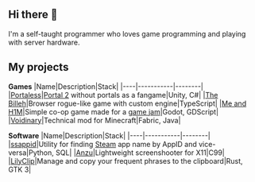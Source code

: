 ## Hi there 👋

I'm a self-taught programmer who loves game programming and playing with server hardware.

## My projects

**Games**
|Name|Description|Stack|
|----|-----------|--------|
|[Portaless](https://github.com/Ezioleq/Portaless)|[Portal 2](https://store.steampowered.com/app/620) without portals as a fangame|Unity, C#|
|[The Billeh](https://github.com/Ezioleq/TheBilleh)|Browser rogue-like game with custom engine|TypeScript|
|[Me and H1M](https://github.com/Ezioleq/Me-and-H1M)|Simple co-op game made for a [game jam](https://itch.io/jam/godocikowy-dzem-4)|Godot, GDScript|
|[Voidinary](https://github.com/Ezioleq/Voidinary)|Technical mod for Minecraft|Fabric, Java|

**Software**
|Name|Description|Stack|
|----|-----------|--------|
|[ssappid](https://github.com/Ezioleq/ssappid)|Utility for finding [Steam](https://store.steampowered.com/) app name by AppID and vice-versa|Python, SQL|
|[Anzu](https://github.com/Ezioleq/Anzu)|Lightweight screenshooter for X11|C99|
|[LilyClip](https://github.com/Ezioleq/LilyClip)|Manage and copy your frequent phrases to the clipboard|Rust, GTK 3|
